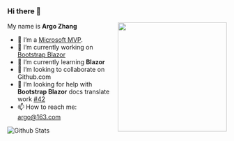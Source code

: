 ### Hi there 👋

<!--
**ArgoZhang/ArgoZhang** is a ✨ _special_ ✨ repository because its `README.md` (this file) appears on your GitHub profile.

Here are some ideas to get you started:

- 🔭 I’m currently working on [Bootstrap Blazor](https://github.com/dotnetcore/BootstrapBlazor)
- 🌱 I’m currently learning Blazor
- 👯 I’m looking to collaborate on ...
- 🤔 I’m looking for help with **Bootstrap Blazor** docs translate work [Issue](https://github.com/dotnetcore/BootstrapBlazor/issues/42)
- 💬 Ask me about ...
- 📫 How to reach me: ...
- 😄 Pronouns: ...
- ⚡ Fun fact: ...
-->

<img align="right" width="250px" src="https://mvp.microsoft.com/Content/Images/mvp-banner.png" />

My name is **Argo Zhang**

- 👤 I’m a [Microsoft MVP](https://mvp.microsoft.com/en-us/PublicProfile/5004174).
- 🔭 I’m currently working on [Bootstrap Blazor](https://github.com/dotnetcore/BootstrapBlazor)
- 🌱 I’m currently learning **Blazor**
- 👯 I’m looking to collaborate on Github.com
- 🤔 I’m looking for help with **Bootstrap Blazor** docs translate work [#42](https://github.com/dotnetcore/BootstrapBlazor/issues/42)
- 📫 How to reach me: argo@163.com


![Github Stats](https://github-readme-stats.vercel.app/api?username=ArgoZhang&show_icons=true)
